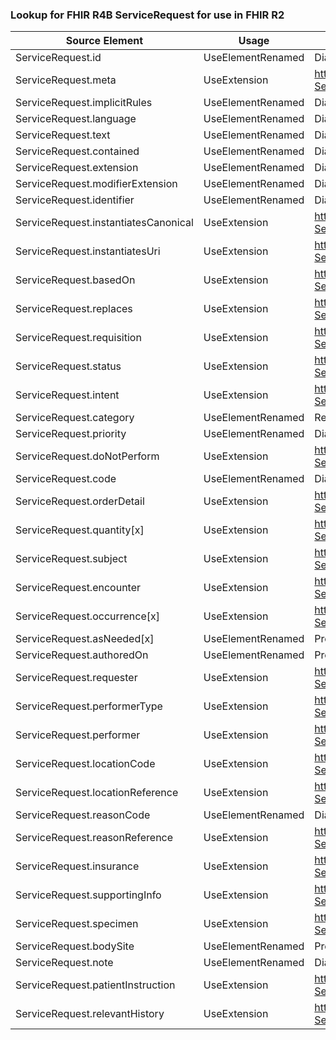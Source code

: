 ### Lookup for FHIR R4B ServiceRequest for use in FHIR R2

| Source Element | Usage | Target |
| -------------- | ----- | ------ |
| ServiceRequest.id | UseElementRenamed | DiagnosticOrder.id |
| ServiceRequest.meta | UseExtension | http://hl7.org/fhir/4.3/StructureDefinition/extension-ServiceRequest.meta |
| ServiceRequest.implicitRules | UseElementRenamed | DiagnosticOrder.implicitRules |
| ServiceRequest.language | UseElementRenamed | DiagnosticOrder.language |
| ServiceRequest.text | UseElementRenamed | DiagnosticOrder.text |
| ServiceRequest.contained | UseElementRenamed | DiagnosticOrder.contained |
| ServiceRequest.extension | UseElementRenamed | DiagnosticOrder.extension |
| ServiceRequest.modifierExtension | UseElementRenamed | DiagnosticOrder.modifierExtension |
| ServiceRequest.identifier | UseElementRenamed | DiagnosticOrder.identifier |
| ServiceRequest.instantiatesCanonical | UseExtension | http://hl7.org/fhir/4.3/StructureDefinition/extension-ServiceRequest.instantiatesCanonical |
| ServiceRequest.instantiatesUri | UseExtension | http://hl7.org/fhir/4.3/StructureDefinition/extension-ServiceRequest.instantiatesUri |
| ServiceRequest.basedOn | UseExtension | http://hl7.org/fhir/4.3/StructureDefinition/extension-ServiceRequest.basedOn |
| ServiceRequest.replaces | UseExtension | http://hl7.org/fhir/4.3/StructureDefinition/extension-ServiceRequest.replaces |
| ServiceRequest.requisition | UseExtension | http://hl7.org/fhir/4.3/StructureDefinition/extension-ServiceRequest.requisition |
| ServiceRequest.status | UseExtension | http://hl7.org/fhir/4.3/StructureDefinition/extension-ServiceRequest.status |
| ServiceRequest.intent | UseExtension | http://hl7.org/fhir/4.3/StructureDefinition/extension-ServiceRequest.intent |
| ServiceRequest.category | UseElementRenamed | ReferralRequest.type |
| ServiceRequest.priority | UseElementRenamed | DiagnosticOrder.priority |
| ServiceRequest.doNotPerform | UseExtension | http://hl7.org/fhir/4.3/StructureDefinition/extension-ServiceRequest.doNotPerform |
| ServiceRequest.code | UseElementRenamed | DiagnosticOrder.item.code |
| ServiceRequest.orderDetail | UseExtension | http://hl7.org/fhir/4.3/StructureDefinition/extension-ServiceRequest.orderDetail |
| ServiceRequest.quantity[x] | UseExtension | http://hl7.org/fhir/4.3/StructureDefinition/extension-ServiceRequest.quantity |
| ServiceRequest.subject | UseExtension | http://hl7.org/fhir/4.3/StructureDefinition/extension-ServiceRequest.subject |
| ServiceRequest.encounter | UseExtension | http://hl7.org/fhir/4.3/StructureDefinition/extension-ServiceRequest.encounter |
| ServiceRequest.occurrence[x] | UseExtension | http://hl7.org/fhir/4.3/StructureDefinition/extension-ServiceRequest.occurrence |
| ServiceRequest.asNeeded[x] | UseElementRenamed | ProcedureRequest.asNeeded[x] |
| ServiceRequest.authoredOn | UseElementRenamed | ProcedureRequest.orderedOn |
| ServiceRequest.requester | UseExtension | http://hl7.org/fhir/4.3/StructureDefinition/extension-ServiceRequest.requester |
| ServiceRequest.performerType | UseExtension | http://hl7.org/fhir/4.3/StructureDefinition/extension-ServiceRequest.performerType |
| ServiceRequest.performer | UseExtension | http://hl7.org/fhir/4.3/StructureDefinition/extension-ServiceRequest.performer |
| ServiceRequest.locationCode | UseExtension | http://hl7.org/fhir/4.3/StructureDefinition/extension-ServiceRequest.locationCode |
| ServiceRequest.locationReference | UseExtension | http://hl7.org/fhir/4.3/StructureDefinition/extension-ServiceRequest.locationReference |
| ServiceRequest.reasonCode | UseElementRenamed | DiagnosticOrder.reason |
| ServiceRequest.reasonReference | UseExtension | http://hl7.org/fhir/4.3/StructureDefinition/extension-ServiceRequest.reasonReference |
| ServiceRequest.insurance | UseExtension | http://hl7.org/fhir/4.3/StructureDefinition/extension-ServiceRequest.insurance |
| ServiceRequest.supportingInfo | UseExtension | http://hl7.org/fhir/4.3/StructureDefinition/extension-ServiceRequest.supportingInfo |
| ServiceRequest.specimen | UseExtension | http://hl7.org/fhir/4.3/StructureDefinition/extension-ServiceRequest.specimen |
| ServiceRequest.bodySite | UseElementRenamed | ProcedureRequest.bodySite |
| ServiceRequest.note | UseElementRenamed | DiagnosticOrder.note |
| ServiceRequest.patientInstruction | UseExtension | http://hl7.org/fhir/4.3/StructureDefinition/extension-ServiceRequest.patientInstruction |
| ServiceRequest.relevantHistory | UseExtension | http://hl7.org/fhir/4.3/StructureDefinition/extension-ServiceRequest.relevantHistory |
